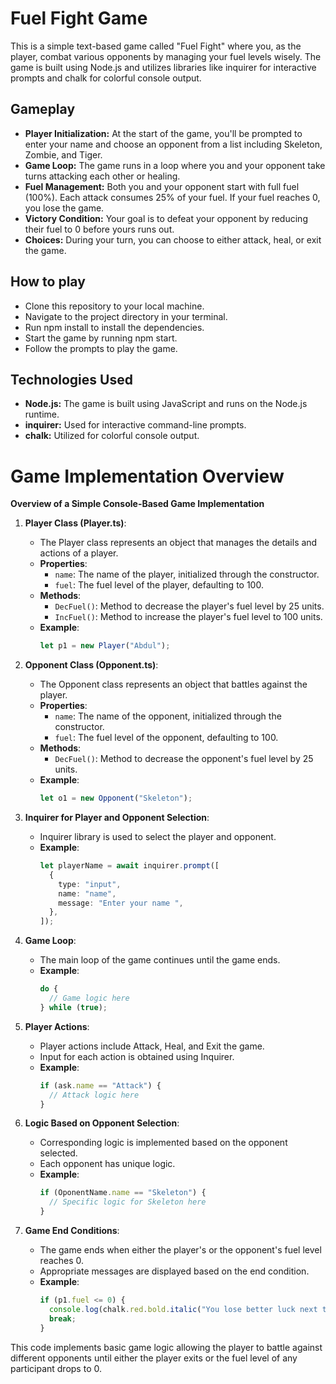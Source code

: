 # Fuel Fight Game

This is a simple text-based game called "Fuel Fight" where you, as the player, combat various opponents by managing your fuel levels wisely. The game is built using Node.js and utilizes libraries like inquirer for interactive prompts and chalk for colorful console output.

## Gameplay

- **Player Initialization:** At the start of the game, you'll be prompted to enter your name and choose an opponent from a list including Skeleton, Zombie, and Tiger.
- **Game Loop:** The game runs in a loop where you and your opponent take turns attacking each other or healing.
- **Fuel Management:** Both you and your opponent start with full fuel (100%). Each attack consumes 25% of your fuel. If your fuel reaches 0, you lose the game.
- **Victory Condition:** Your goal is to defeat your opponent by reducing their fuel to 0 before yours runs out.
- **Choices:** During your turn, you can choose to either attack, heal, or exit the game.

## How to play

- Clone this repository to your local machine.
- Navigate to the project directory in your terminal.
- Run npm install to install the dependencies.
- Start the game by running npm start.
- Follow the prompts to play the game.

## Technologies Used

- **Node.js:** The game is built using JavaScript and runs on the Node.js runtime.
- **inquirer:** Used for interactive command-line prompts.
- **chalk:** Utilized for colorful console output.

# **Game Implementation Overview**



**Overview of a Simple Console-Based Game Implementation**

1. **Player Class (Player.ts)**:

   - The Player class represents an object that manages the details and actions of a player.
   - **Properties**:
     - `name`: The name of the player, initialized through the constructor.
     - `fuel`: The fuel level of the player, defaulting to 100.
   - **Methods**:
     - `DecFuel()`: Method to decrease the player's fuel level by 25 units.
     - `IncFuel()`: Method to increase the player's fuel level to 100 units.
   - **Example**:
     ```typescript
     let p1 = new Player("Abdul");
     ```

2. **Opponent Class (Opponent.ts)**:

   - The Opponent class represents an object that battles against the player.
   - **Properties**:
     - `name`: The name of the opponent, initialized through the constructor.
     - `fuel`: The fuel level of the opponent, defaulting to 100.
   - **Methods**:
     - `DecFuel()`: Method to decrease the opponent's fuel level by 25 units.
   - **Example**:
     ```typescript
     let o1 = new Opponent("Skeleton");
     ```

3. **Inquirer for Player and Opponent Selection**:

   - Inquirer library is used to select the player and opponent.
   - **Example**:
     ```typescript
     let playerName = await inquirer.prompt([
       {
         type: "input",
         name: "name",
         message: "Enter your name ",
       },
     ]);
     ```

4. **Game Loop**:

   - The main loop of the game continues until the game ends.
   - **Example**:
     ```typescript
     do {
       // Game logic here
     } while (true);
     ```

5. **Player Actions**:

   - Player actions include Attack, Heal, and Exit the game.
   - Input for each action is obtained using Inquirer.
   - **Example**:
     ```typescript
     if (ask.name == "Attack") {
       // Attack logic here
     }
     ```

6. **Logic Based on Opponent Selection**:

   - Corresponding logic is implemented based on the opponent selected.
   - Each opponent has unique logic.
   - **Example**:
     ```typescript
     if (OponentName.name == "Skeleton") {
       // Specific logic for Skeleton here
     }
     ```

7. **Game End Conditions**:
   - The game ends when either the player's or the opponent's fuel level reaches 0.
   - Appropriate messages are displayed based on the end condition.
   - **Example**:
     ```typescript
     if (p1.fuel <= 0) {
       console.log(chalk.red.bold.italic("You lose better luck next time"));
       break;
     }
     ```

This code implements basic game logic allowing the player to battle against different opponents until either the player exits or the fuel level of any participant drops to 0.
